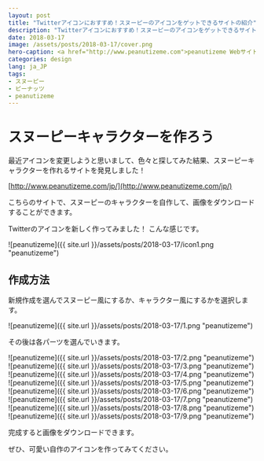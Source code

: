 ```yaml
---
layout: post
title: "Twitterアイコンにおすすめ！スヌーピーのアイコンをゲットできるサイトの紹介"
description: "Twitterアイコンにおすすめ！スヌーピーのアイコンをゲットできるサイトの紹介"
date: 2018-03-17
image: /assets/posts/2018-03-17/cover.png
hero-caption: <a href="http://www.peanutizeme.com">peanutizeme Webサイト</a>よりスクリーンショット
categories: design
lang: ja_JP
tags:
- スヌーピー
- ピーナッツ
- peanutizeme
---
```


# スヌーピーキャラクターを作ろう

最近アイコンを変更しようと思いまして、色々と探してみた結果、スヌーピーキャラクターを作れるサイトを発見しました！

[http://www.peanutizeme.com/jp/](http://www.peanutizeme.com/jp/)

こちらのサイトで、スヌーピーのキャラクターを自作して、画像をダウンロードすることができます。

Twitterのアイコンを新しく作ってみました！
こんな感じです。

![peanutizeme]({{ site.url }}/assets/posts/2018-03-17/icon1.png "peanutizeme")

## 作成方法

新規作成を選んでスヌーピー風にするか、キャラクター風にするかを選択します。

![peanutizeme]({{ site.url }}/assets/posts/2018-03-17/1.png "peanutizeme")

その後は各パーツを選んでいきます。

![peanutizeme]({{ site.url }}/assets/posts/2018-03-17/2.png "peanutizeme")
![peanutizeme]({{ site.url }}/assets/posts/2018-03-17/3.png "peanutizeme")
![peanutizeme]({{ site.url }}/assets/posts/2018-03-17/4.png "peanutizeme")
![peanutizeme]({{ site.url }}/assets/posts/2018-03-17/5.png "peanutizeme")
![peanutizeme]({{ site.url }}/assets/posts/2018-03-17/6.png "peanutizeme")
![peanutizeme]({{ site.url }}/assets/posts/2018-03-17/7.png "peanutizeme")
![peanutizeme]({{ site.url }}/assets/posts/2018-03-17/8.png "peanutizeme")
![peanutizeme]({{ site.url }}/assets/posts/2018-03-17/9.png "peanutizeme")

完成すると画像をダウンロードできます。

ぜひ、可愛い自作のアイコンを作ってみてください。

